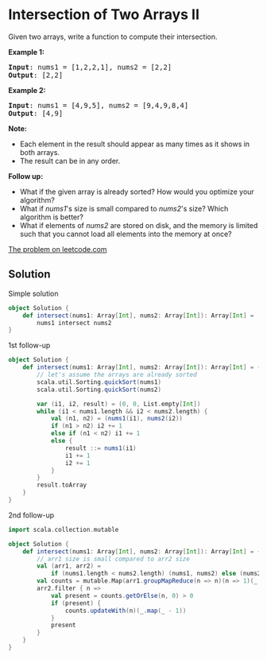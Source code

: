 # Intersection of Two Arrays II

Given two arrays, write a function to compute their intersection.

**Example 1:**
<pre>
<b>Input</b>: nums1 = [1,2,2,1], nums2 = [2,2]
<b>Output</b>: [2,2]
</pre>

**Example 2:**
<pre>
<b>Input</b>: nums1 = [4,9,5], nums2 = [9,4,9,8,4]
<b>Output</b>: [4,9]
</pre>

**Note:**

* Each element in the result should appear as many times as it shows in both arrays.
* The result can be in any order.

**Follow up:**

* What if the given array is already sorted? How would you optimize your
  algorithm?
* What if _nums1_'s size is small compared to _nums2_'s size? Which algorithm
  is better?
* What if elements of _nums2_ are stored on disk, and the memory is limited
  such that you cannot load all elements into the memory at once?

[The problem on leetcode.com](https://leetcode.com/problems/intersection-of-two-arrays-ii/)

## Solution

Simple solution

```scala
object Solution {
    def intersect(nums1: Array[Int], nums2: Array[Int]): Array[Int] =
        nums1 intersect nums2
}
```

1st follow-up

```scala
object Solution {
    def intersect(nums1: Array[Int], nums2: Array[Int]): Array[Int] = {
        // let's assume the arrays are already sorted
        scala.util.Sorting.quickSort(nums1)
        scala.util.Sorting.quickSort(nums2)

        var (i1, i2, result) = (0, 0, List.empty[Int])
        while (i1 < nums1.length && i2 < nums2.length) {
            val (n1, n2) = (nums1(i1), nums2(i2))
            if (n1 > n2) i2 += 1
            else if (n1 < n2) i1 += 1
            else {
                result ::= nums1(i1)
                i1 += 1
                i2 += 1
            }
        }
        result.toArray
    }
}
```

2nd follow-up

```scala
import scala.collection.mutable

object Solution {
    def intersect(nums1: Array[Int], nums2: Array[Int]): Array[Int] = {
        // arr1 size is small compared to arr2 size
        val (arr1, arr2) =
            if (nums1.length < nums2.length) (nums1, nums2) else (nums2, nums1)
        val counts = mutable.Map(arr1.groupMapReduce(n => n)(n => 1)(_ + _).toSeq: _*)
        arr2.filter { n =>
            val present = counts.getOrElse(n, 0) > 0
            if (present) {
                counts.updateWith(n)(_.map(_ - 1))
            }
            present
        }
    }
}
```
